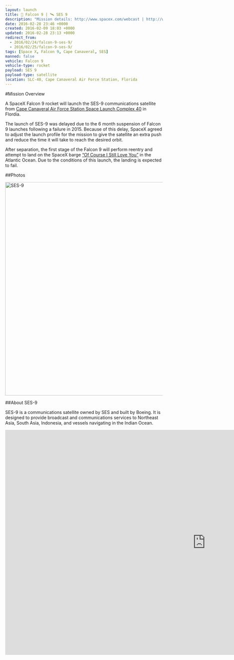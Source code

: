 ```yaml
---
layout: launch
title: 🚀 Falcon 9 | 🛰 SES 9
description: "Mission details: http://www.spacex.com/webcast | http://www.ses.com/ses-9\\nWatch live: https://www.youtube.com/watch?v=RpaoRP70lzM"
date: 2016-02-28 23:46 +0000
created: 2016-02-09 18:03 +0000
updated: 2016-02-28 23:13 +0000
redirect_from:
  - 2016/02/24/falcon-9-ses-9/
  - 2016/02/25/falcon-9-ses-9/
tags: [Space X, Falcon 9, Cape Canaveral, SES]
manned: false
vehicle: Falcon 9
vehicle-type: rocket
payload: SES 9
payload-type: satellite
location: SLC-40, Cape Canaveral Air Force Station, Florida
---
```


#Mission Overview

A SpaceX Falcon 9 rocket will launch the SES-9 communications satellite from [Cape Canaveral Air Force Station Space Launch Complex 40](https://en.m.wikipedia.org/wiki/Cape_Canaveral_Air_Force_Station_Space_Launch_Complex_40) in Flordia.

The launch of SES-9 was delayed due to the 6 month suspension of Falcon 9 launches following a failure in 2015. Because of this delay, SpaceX agreed to adjust the launch profile for the mission to give the satellite an extra push and reduce the time it will take to reach the desired orbit.

After separation, the first stage of the Falcon 9 will perform reentry and attempt to land on the SpaceX barge [“Of Course I Still Love You”](https://en.wikipedia.org/wiki/Autonomous_spaceport_drone_ship#Of_Course_I_Still_Love_You_.28Marmac_304.29) in the Atlantic Ocean. Due to the conditions of this launch, the landing is expected to fail.

##Photos

<a data-flickr-embed="true" data-header="true" data-footer="true" data-truncate="false" href="https://www.flickr.com/photos/launchcalendar/galleries/72157664441778520/" title="Falcon 9 | SES-9, a gallery by launchcalendar, on Flickr"><img class="" src="https://farm2.staticflickr.com/1550/24585667074_e3591063b1_b.jpg" width="1024" height="683" alt="SES-9"></a><script async src="https://embedr.flickr.com/assets/client-code.js" charset="utf-8"></script>

##About SES-9

<div class="row">
  <div class="col-md-6">
  <p>SES-9 is a communications satellite owned by SES and built by Boeing. It is designed to provide broadcast and communications services to Northeast Asia, South Asia, Indonesia, and vessels navigating in the Indian Ocean.</p>
  </div>
  <div class="col-md-6">
    <div class="embed-responsive embed-responsive-16by9">
    <iframe width="1280" height="720" src="https://www.youtube.com/embed/UFQ8PfmTIFk" frameborder="0" allowfullscreen></iframe>
    </div>
  </div>
</div>
